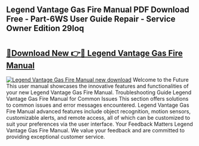 ## Legend Vantage Gas Fire Manual PDF Download Free - Part-6WS User Guide Repair - Service Owner Edition 29Ioq

# <h2><a href="http://cf12649.oget.top/?id=Legend+Vantage+Gas+Fire+Manual">🔗Download New 👉🔴 Legend Vantage Gas Fire Manual</a></h2>

[![Legend Vantage Gas Fire Manual new download](https://i.imgur.com/5g1atiW.png)](http://cf12649.oget.top/?id=Legend+Vantage+Gas+Fire+Manual)
Welcome to the Future This user manual showcases the innovative features and functionalities of your new Legend Vantage Gas Fire Manual. Troubleshooting Guide Legend Vantage Gas Fire Manual for Common Issues This section offers solutions to common issues and error messages encountered. Legend Vantage Gas Fire Manual advanced features include object recognition, motion sensors, customizable alerts, and remote access, all of which can be customized to suit your preferences via the user interface. Your Feedback Matters Legend Vantage Gas Fire Manual. We value your feedback and are committed to providing exceptional customer service.
